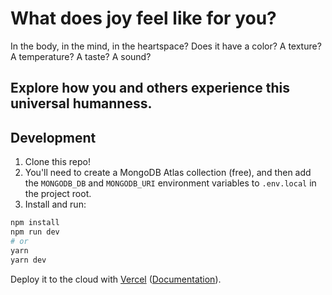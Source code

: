 # What does joy feel like for you?

In the body, in the mind, in the heartspace? Does it have a color? A texture? A temperature? A taste? A sound?

## Explore how you and others experience this universal humanness.

## Development

1. Clone this repo!
2. You'll need to create a MongoDB Atlas collection (free), and then add the `MONGODB_DB` and `MONGODB_URI` environment variables to `.env.local` in the project root.
3. Install and run:

```bash
npm install
npm run dev
# or
yarn
yarn dev
```

Deploy it to the cloud with [Vercel](https://vercel.com/import?filter=next.js&utm_source=github&utm_medium=readme&utm_campaign=next-example) ([Documentation](https://nextjs.org/docs/deployment)).

